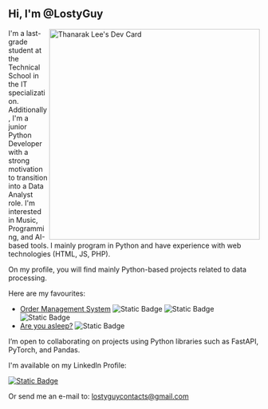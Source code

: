 ## Hi, I'm @LostyGuy

<a href="https://github.com/anuraghazra/github-readme-stats"><img align="right" src="https://github-readme-stats.vercel.app/api?username=LostyGuy&show_icons=true" width="422" alt="Thanarak Lee's Dev Card"/></a>


  I'm a last-grade student at the Technical School in the IT specialization. Additionally, I'm a junior Python Developer with a strong motivation to transition into a Data Analyst role. I'm interested in Music, Programming, and AI-based tools. I mainly program in Python and have experience with web technologies (HTML, JS, PHP).
	 
 On my profile, you will find mainly Python-based projects related to data processing.
	
  Here are my favourites:
   * [Order Management System](https://github.com/LostyGuy/Order-Management-System) ![Static Badge](https://img.shields.io/badge/Django--green?style=for-the-badge&logo=django&logoColor=%23092E20) ![Static Badge](https://img.shields.io/badge/FastAPI--lightgreen?style=for-the-badge&logo=fastapi&logoColor=%23009688) ![Static Badge](https://img.shields.io/badge/SQLAlchemy--red?style=for-the-badge&logo=sqlalchemy&logoColor=%23D71F00)
   * [Are you asleep?](https://github.com/LostyGuy/Are-you-asleep)  ![Static Badge](https://img.shields.io/badge/Tkinter--lightgrey?style=for-the-badge)


  I’m open to collaborating on projects using Python libraries such as FastAPI, PyTorch, and Pandas.
	
  I'm available on my LinkedIn Profile: 

  
  <a href="https://www.linkedin.com/in/maksymknasiecki">
  <img alt="Static Badge" src="https://img.shields.io/badge/LinkedIn--lightblue?style=for-the-badge&link=https%3A%2F%2Fwww.linkedin.com%2Fin%2Fmaksymknasiecki">
  </a>

  Or send me an e-mail to: lostyguycontacts@gmail.com


<!---
LostyGuy/LostyGuy is a ✨ special ✨ repository because its `README.md` (this file) appears on your GitHub profile.
You can click the Preview link to take a look at your changes.
--->
